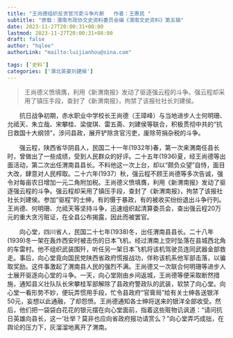 ```yaml
---
title: "王尚德组织反贪官污吏斗争片断   作者：王惠民 "
subtitle: "原载：渭南市政协文史资料委员会编《渭南文史资料》第五辑"
date: 2023-11-27T20:00:31+08:00
lastmod: 2023-11-27T20:00:31+08:00
draft: false
author: "hqlee"
authorLink: "mailto:luijianhou@sina.com"

tags: [‘史料’]
categories: ['渭北英豪刘建侯']
---
```


>王尚德义愤填膺，利用《新渭南报》发动了驱逐强云程的斗争。强云程却采用了镇压手段，查封了《新渭南报》，拘禁了该报社社长刘建侯。

　　抗日战争初期，赤水职业中学校长王尚德（王璋峰）与当地进步人士何明珊、允祗天、朱立哉、宋攀桂、梁俊琪、雷五斋、刘建侯等联合，积极贯彻中共的“抗日救国十大纲领”，涉问县政，展开铲除贪官污吏，废除苛捐杂税的斗争。

　　强云程，陕西省华阴县人，民国二十一年(1932年)春，第一次来渭南任县长时，曾做出了一些成绩，受到人民群众的好评。二十五年(1936)夏，经王尚德等出面活动，第二次出任渭南县县长。不料他这一次上台，却以“颇负众望”自恃，面目大改，肆意对人民榨取。二十六年(1937）秋，强云程不顾王尚德等多次告诚，强令对每亩农日增加一元二角附加税。王尚德义愤填膺，利用《新渭南报》发动了驱逐强云程的斗争。强云程却采用了镇压手段，查封了《新渭南报》，拘禁了该报社社长刘建侯。参加“驱程”的士绅，有的慑于暴政，有的被收买纷纷退出斗争行列。王尚德、何明珊、允祗天等坚持斗争，迅速组织起清算委员会，查出强云程20万元的重大贪污赃证，在全县公布揭露，因此而被罢官。

　　向心堂，四川省人，民国二十七年(1938)冬，出任渭南县县长。二十八年(1939)冬一架在轰炸西安时被击伤的日本飞机，经过渭南上空时坠落在县城西北角的车雷村。他不组织武装围歼，听任另一架日本飞机将该机驾驶员连同武器金部救走。事后，向心堂竟向国民党陕西省政府慌报战功，佯称该机系他军部击落，以骗取奖励。这件事激起了渭南县人民的强烈不满。王尚德又一次联合何明珊等进步人士展开驱逐向心堂的斗争。一天，向心堂刚由乡间返城，王尚德等便采取断然措施，通知县义壮队队长宋攀桂军部解除了县政府警政队的武装，软禁了向心堂。向心堂一看形势不妙，便玩弄惯用手段，忙令县政府“官膏局”给有关士绅各送银洋50元，妄想以此通融，了却怨愤。王尚德通知各士绅将送来的银洋全部收受。然后，他们把一袋袋白花花的银元摆在向心堂面前，指着这些赃物讥讽道：“请问抗日英雄向县长，这一‘壮举？莫非也应向省政府报功请赏么？”向心堂弄巧成拙，在舆论的压力下，灰溜溜地离开了渭南。
